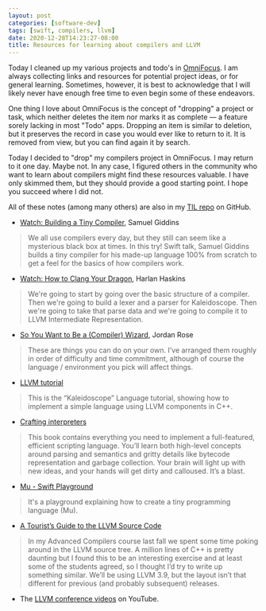 ```yaml
---
layout: post
categories: [software-dev]
tags: [swift, compilers, llvm]
date: 2020-12-28T14:23:27-08:00
title: Resources for learning about compilers and LLVM
---
```


Today I cleaned up my various projects and todo's in [OmniFocus](https://www.omnigroup.com/omnifocus). I am always collecting links and resources for potential project ideas, or for general learning. Sometimes, however, it is best to acknowledge that I will likely never have enough free time to even begin some of these endeavors.

<!--excerpt-->

One thing I love about OmniFocus is the concept of "dropping" a project or task, which neither deletes the item nor marks it as complete &mdash; a feature sorely lacking in most "Todo" apps. Dropping an item is similar to deletion, but it preserves the record in case you would ever like to return to it. It is removed from view, but you can find again it by search.

Today I decided to "drop" my compilers project in OmniFocus. I may return to it one day. Maybe not. In any case, I figured others in the community who want to learn about compilers might find these resources valuable. I have only skimmed them, but they should provide a good starting point. I hope you succeed where I did not.

All of these notes (among many others) are also in my [TIL repo](https://github.com/jessesquires/TIL/blob/main/compilers/README.md) on GitHub.

- [Watch: Building a Tiny Compiler](https://academy.realm.io/posts/tryswift-samuel-giddins-building-tiny-compiler-swift-ios/), Samuel Giddins
> We all use compilers every day, but they still can seem like a mysterious black box at times. In this try! Swift talk, Samuel Giddins builds a tiny compiler for his made-up language 100% from scratch to get a feel for the basics of how compilers work.

- [Watch: How to Clang Your Dragon](https://www.skilled.io/u/playgroundscon/how-to-clang-your-dragon), Harlan Haskins
> We're going to start by going over the basic structure of a compiler. Then we're going to build a lexer and a parser for Kaleidoscope. Then we're going to take that parse data and we're going to compile it to LLVM Intermediate Representation.

- [So You Want to Be a (Compiler) Wizard](http://belkadan.com/blog/2016/05/So-You-Want-To-Be-A-Compiler-Wizard/), Jordan Rose
> These are things you can do on your own. I’ve arranged them roughly in order of difficulty and time commitment, although of course the language / environment you pick will affect things.

- [LLVM tutorial](http://www.llvm.org/docs/tutorial/)
> This is the “Kaleidoscope” Language tutorial, showing how to implement a simple language using LLVM components in C++.

- [Crafting interpreters](http://www.craftinginterpreters.com)
> This book contains everything you need to implement a full-featured, efficient scripting language. You’ll learn both high-level concepts around parsing and semantics and gritty details like bytecode representation and garbage collection. Your brain will light up with new ideas, and your hands will get dirty and calloused. It’s a blast.

- [Mu - Swift Playground](https://github.com/marciok/Mu)
> It's a playground explaining how to create a tiny programming language (Mu).

- [A Tourist’s Guide to the LLVM Source Code](https://blog.regehr.org/archives/1453)
> In my Advanced Compilers course last fall we spent some time poking around in the LLVM source tree. A million lines of C++ is pretty daunting but I found this to be an interesting exercise and at least some of the students agreed, so I thought I’d try to write up something similar. We’ll be using LLVM 3.9, but the layout isn’t that different for previous (and probably subsequent) releases.

- The [LLVM conference videos](https://www.youtube.com/c/LLVMPROJ/playlists) on YouTube.
